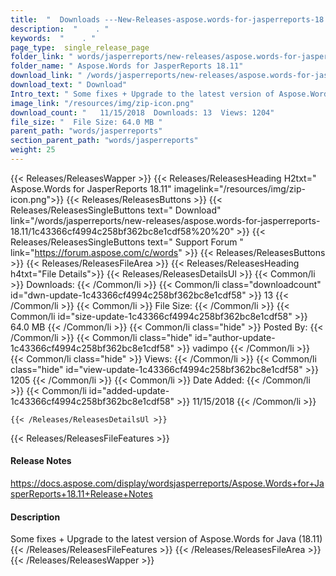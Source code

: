 ```yaml
---
title:  "  Downloads ---New-Releases-aspose.words-for-jasperreports-18.11 . " 
description:  "    . " 
keywords:  "    . " 
page_type:  single_release_page
folder_link: " words/jasperreports/new-releases/aspose.words-for-jasperreports-18.11/"
folder_name: " Aspose.Words for JasperReports 18.11"
download_link: " /words/jasperreports/new-releases/aspose.words-for-jasperreports-18.11/1c43366cf4994c258bf362bc8e1cdf58"
download_text: " Download"
Intro_text: " Some fixes + Upgrade to the latest version of Aspose.Words for Java (18.11)"
image_link: "/resources/img/zip-icon.png"
download_count: "   11/15/2018  Downloads: 13  Views: 1204"
file_size: "  File Size: 64.0 MB "
parent_path: "words/jasperreports"
section_parent_path: "words/jasperreports"
weight: 25 
---
```


{{< Releases/ReleasesWapper >}}
  {{< Releases/ReleasesHeading H2txt=" Aspose.Words for JasperReports 18.11" imagelink="/resources/img/zip-icon.png">}}
  {{< Releases/ReleasesButtons >}}
    {{< Releases/ReleasesSingleButtons text=" Download" link="/words/jasperreports/new-releases/aspose.words-for-jasperreports-18.11/1c43366cf4994c258bf362bc8e1cdf58%20%20" >}}
    {{< Releases/ReleasesSingleButtons text=" Support Forum " link="https://forum.aspose.com/c/words" >}}
  {{< Releases/ReleasesButtons >}}
  {{< Releases/ReleasesFileArea >}}
    {{< Releases/ReleasesHeading h4txt="File Details">}}
    {{< Releases/ReleasesDetailsUl >}}
            {{< Common/li  >}} Downloads: {{< /Common/li >}} 
      {{< Common/li class="downloadcount" id="dwn-update-1c43366cf4994c258bf362bc8e1cdf58" >}} 13 {{< /Common/li >}} 
      {{< Common/li  >}} File Size: {{< /Common/li >}} 
      {{< Common/li id="size-update-1c43366cf4994c258bf362bc8e1cdf58" >}} 64.0 MB {{< /Common/li >}} 
      {{< Common/li  class="hide" >}} Posted By: {{< /Common/li >}} 
      {{< Common/li class="hide" id="author-update-1c43366cf4994c258bf362bc8e1cdf58" >}} vadimpo {{< /Common/li >}} 
      {{< Common/li class="hide"  >}} Views: {{< /Common/li >}} 
      {{< Common/li class="hide" id="view-update-1c43366cf4994c258bf362bc8e1cdf58" >}} 1205 {{< /Common/li >}} 
      {{< Common/li  >}} Date Added: {{< /Common/li >}} 
      {{< Common/li id="added-update-1c43366cf4994c258bf362bc8e1cdf58" >}} 11/15/2018 {{< /Common/li >}} 

    {{< /Releases/ReleasesDetailsUl >}}

  {{< Releases/ReleasesFileFeatures >}}
      <h4>Release Notes</h4><div><a href="https://docs.aspose.com/display/wordsjasperreports/Aspose.Words+for+JasperReports+18.11+Release+Notes">https://docs.aspose.com/display/wordsjasperreports/Aspose.Words+for+JasperReports+18.11+Release+Notes</a></div><h4>Description</h4><div class="HTMLDescription">Some fixes + Upgrade to the latest version of Aspose.Words for Java (18.11)</div>
  {{< /Releases/ReleasesFileFeatures >}}
 {{< /Releases/ReleasesFileArea >}}
{{< /Releases/ReleasesWapper >}}


